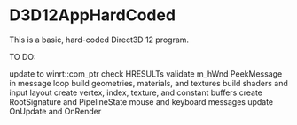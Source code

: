 # D3D12AppHardCoded
This is a basic, hard-coded Direct3D 12 program.

TO DO:

update to winrt::com_ptr
check HRESULTs
validate m_hWnd
PeekMessage in message loop
build geometries, materials, and textures
build shaders and input layout
create vertex, index, texture, and constant buffers
create RootSignature and PipelineState
mouse and keyboard messages
update OnUpdate and OnRender
